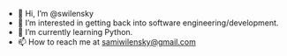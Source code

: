 - 👋 Hi, I’m @swilensky
- 👀 I’m interested in getting back into software engineering/development.
- 🌱 I’m currently learning Python.
- 📫 How to reach me at samiwilensky@gmail.com



